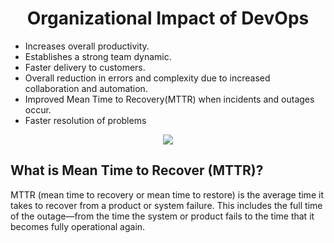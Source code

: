 <h1 align="center">Organizational Impact of DevOps</h1>

- Increases overall productivity.
- Establishes a strong team dynamic.
- Faster delivery to customers.
- Overall reduction in errors and complexity due to increased collaboration and automation.
- Improved Mean Time to Recovery(MTTR) when incidents and outages occur.
- Faster resolution of problems
<p align="center">
  <img src="https://user-images.githubusercontent.com/73931604/235431463-49119e5f-0a78-4c39-aed0-8f875452215d.png">
  </p>

## What is Mean Time to Recover (MTTR)?
 MTTR (mean time to recovery or mean time to restore) is the average time it takes to recover from a product or system failure. This includes the full time of the outage—from the time the system or product fails to the time that it becomes fully operational again.
